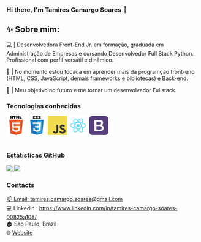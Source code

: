 ### Hi there, I'm Tamires Camargo Soares 👋

## ✨ Sobre mim:

💻 | Desenvolvedora Front-End Jr. em formação, graduada em Administração de Empresas e cursando Desenvolvedor Full Stack Python. Profissional com perfil versátil e dinâmico.

🌱 | No momento estou focada em aprender mais da programção front-end (HTML, CSS, JavaScript, demais frameworks e bibliotecas) e Back-end.

🚀 | Meu objetivo no futuro e me tornar um desenvolvedor Fullstack.


### Tecnologias conhecidas <br>
<div>
  <img height="50" alt="html" src="https://raw.githubusercontent.com/github/explore/5c058a388828bb5fde0bcafd4bc867b5bb3f26f3/topics/html/html.png">
  <img height="50" alt="css" src="https://raw.githubusercontent.com/github/explore/80688e429a7d4ef2fca1e82350fe8e3517d3494d/topics/css/css.png">
  <img height="50" alt="javascript" src="https://raw.githubusercontent.com/github/explore/80688e429a7d4ef2fca1e82350fe8e3517d3494d/topics/javascript/javascript.png">
  <img height="50" alt="react" src="https://raw.githubusercontent.com/github/explore/80688e429a7d4ef2fca1e82350fe8e3517d3494d/topics/react/react.png">
  <img height="50" alt="bootstrap" src="https://raw.githubusercontent.com/github/explore/80688e429a7d4ef2fca1e82350fe8e3517d3494d/topics/bootstrap/bootstrap.png">
</div>
<br>

### Estatísticas GitHub

<div>
<a href="https://github.com/tamires1camargo">
<img loading="lazy" height="180em" src="https://github-readme-stats.vercel.app/api/top-langs/?username=tamires1camargo&layout=compact&langs_count=7&theme=dracula"/>
<img loading="lazy" height="180em" src="https://github-readme-stats.vercel.app/api?username=tamires1camargo&show_icons=true&theme=dracula&include_all_commits=true&count_private=true"/>
</div>


### Contacts 

📫 Email: tamires.camargo.soares@gmail.com <br>
💻 Linkedin : https://www.linkedin.com/in/tamires-camargo-soares-00825a108/ <br>
🏠  São Paulo, Brazil <br>
🌐  [Website](https://apresentacao-oficial-tamires.vercel.app/) <br>

